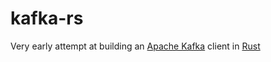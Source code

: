 # kafka-rs

Very early attempt at building an [Apache Kafka](http://kafka.apache.org/) client in [Rust](https://www.rust-lang.org/)
